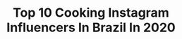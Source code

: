 ---
title: Top 10 Cooking Instagram Influencers In Brazil In 2020
description: >-
  Find top cooking Instagram influencers in Brazil in 2020. Most popular hashtags: #sextou #diadoabrac #diadasmaes #felizdiadasmaes.
platform: Instagram
profiles:
  - username: "larissaminatto"
    fullname: >-
      Larissa Minatto Skrobot
    location: "Brazil"
    followers: 147567
    engagement: 105
    commentsToLikes: 0.065089
    id: ckaorgvtdn5pz0i78hkvqs9ab
    verified: false
    hashtags: "#meumeninodeluz, #miumiu, #blueprotect, #quarentenacomcrian"
  - username: "juliabelard"
    fullname: >-
      Júlia Mantero Belard
    location: "Brazil"
    followers: 138312
    engagement: 188
    commentsToLikes: 0.028763
    id: ck5cac73md5ar0i112mxgdpsm
    verified: false
    hashtags: "#rafakalimannchallenge, #lorealpro, #unibancochallenge, #yogolino"
  - username: "gabriellalenzi"
    fullname: >-
      Gabriella Lenzi
    location: "Brazil"
    followers: 1525486
    engagement: 197
    commentsToLikes: 0.008683
    id: ck6tw67hyq7yp0j71xg9je7d2
    verified: true
    hashtags: "#brownie, #tulummexico, #tulum, #ibiza"
  - username: "agusshilton"
    fullname: >-
      A G U S T I N A  S H I L T O N
    location: "Brazil"
    followers: 3205
    engagement: 1287
    commentsToLikes: 0.029224
    id: ck0w30723qz1u0i19pkcz457n
    verified: false
    hashtags: "#qarentena"
  - username: "gabymenotti"
    fullname: >-
      Marília Gabriela
    location: "Brazil"
    followers: 114071
    engagement: 287
    commentsToLikes: 0.334207
    id: ck5c70l5h6knv0i11xvc4low1
    verified: false
    hashtags: "#boasorte, #eleestanocontrole, #boasemanapran, #comeceodiacompresen"
  - username: "matranchesi"
    fullname: >-
      Marcella Tranchesi
    location: "Brazil"
    followers: 509531
    engagement: 157
    commentsToLikes: 0.041984
    id: ck0ttitq22wob0i19hx9areqk
    verified: true
    hashtags: "#dia60, #dia58, #dia56, #dia62"
  - username: "fernandacolomboreal"
    fullname: >-
      Follow👉Fernanda Colombo🇧🇷
    location: "Brazil"
    followers: 695544
    engagement: 226
    commentsToLikes: 0.025059
    id: ck8t5t0wub56n0j78at9cwjgt
    verified: true
    hashtags: "#olhaoqueelefez, #bandeirinha, #mundial, #chef"
  - username: "figosefunghis"
    fullname: >-
      Fabi Pinfildi
    location: "Brazil"
    followers: 25436
    engagement: 160
    commentsToLikes: 0.086701
    id: ck5caxmhiebth0i11tin8xl1l
    verified: false
    hashtags: "#pasta, #lardocelar, #aboborarecheada, #receitadepascoa"
  - username: "catvonseehausen"
    fullname: >-
      Catarina von Seehausen
    location: "Brazil"
    followers: 42004
    engagement: 113
    commentsToLikes: 0.142993
    id: ck6ugevaw2ma70j71angosfvh
    verified: false
    hashtags: "#quarentena, #hairmaskse, #cabelopantene, #momentohairmask"
  - username: "pauloshin"
    fullname: >-
      Paulo Shin
    location: "Brazil"
    followers: 14952
    engagement: 661
    commentsToLikes: 0.024307
    id: ck0ub213wdk9t0i19n24kt5t5
    verified: false
    hashtags: "#011, #naodeixefecharaconta, #santateresa, #omelhordesaopaulo"
---